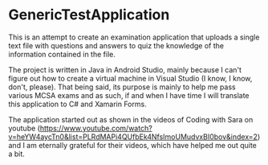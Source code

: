 # GenericTestApplication

This is an attempt to create an examination application that uploads a single text file with questions and answers to quiz the knowledge of the information contained in the file.

The project is written in Java in Android Studio, mainly because I can't figure out how to create a virtual machine in Visual Studio (I know, I know, don't, please). That being said, its purpose is mainly to help me pass various MCSA exams and as such, if and when I have time I will translate this application to C# and Xamarin Forms. 

The application started out as shown in the videos of Coding with Sara on youtube (https://www.youtube.com/watch?v=heYW4aycTn0&list=PLRdMAPi4QUfbEk4NfsImoUMudvxBI0bov&index=2) and I am eternally grateful for their videos, which have helped me out quite a bit.
